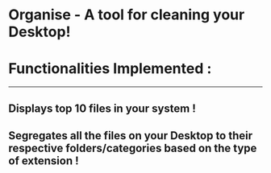 **Organise - A tool for cleaning your Desktop!**
=============================
Functionalities Implemented :
=============================
-----------------------------
**Displays top 10 files in your system !**
-----------------------------
**Segregates all the files on your Desktop to their respective folders/categories based on the type of extension !**
-----------------------------
